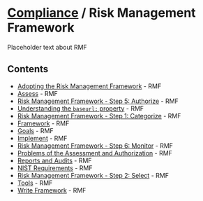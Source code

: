 # [Compliance](../README.md) / Risk Management Framework

Placeholder text about RMF

## Contents

- [Adopting the Risk Management Framework](adopting-framework.md) - RMF
- [Assess](assess.md) - RMF
- [Risk Management Framework - Step 5: Authorize](authorize.md) - RMF
- [Understanding the `baseurl:` property](baseurl.md) - RMF
- [Risk Management Framework - Step 1: Categorize](categorize.md) - RMF
- [Framework](ramework.md) - RMF
- [Goals](goals.md) - RMF
- [Implement](implement.md) - RMF
- [Risk Management Framework - Step 6: Monitor](monitor.md) - RMF
- [Problems of the Assessment and Authorization](problems-assessment-authorization.md) - RMF
- [Reports and Audits](reports-audits.md) - RMF
- [NIST Requirements](requirements.md) - RMF
- [Risk Management Framework - Step 2: Select](select.md) - RMF
- [Tools](tools.md) - RMF
- [Write Framework](write-framework.md) - RMF
